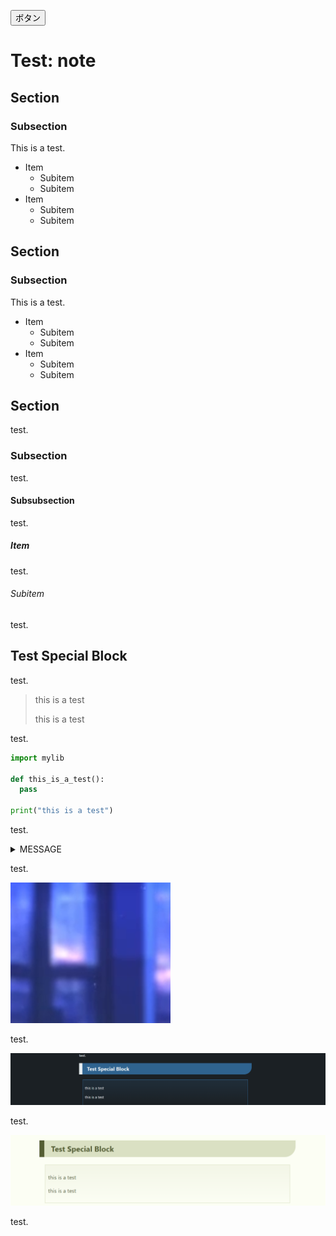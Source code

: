 <!-- title: CSS test: note -->

<button onclick="toggleTheme()">ボタン</button>

<script>
function toggleTheme() {
    const root = document.documentElement;
    root.classList.toggle('light-theme');
}
// const root = document.documentElement;
// root.classList.toggle('light-theme');
</script>

# Test: note

## Section

### Subsection

This is a test.

* Item
  * Subitem
  * Subitem
* Item
  * Subitem
  * Subitem


## Section

### Subsection

This is a test.

* Item
  * Subitem
  * Subitem
* Item
  * Subitem
  * Subitem


## Section

test.

### Subsection

test.

#### Subsubsection

test.

##### Item

test.

###### Subitem

test.


## Test Special Block

test.

> this is a test
>
> this is a test

test.

```python
import mylib

def this_is_a_test():
  pass

print("this is a test")
```

test.

<details><summary> MESSAGE </summary>
CONTENT

CONTENT

CONTENT

CONTENT

CONTENT

CONTENT

CONTENT
</details>

test.

![](md/2024-10-16-11-05-54.png)

test.

![](md/2024-10-16-11-15-30.png)

test.

![](md/2024-10-16-11-19-38.png)

test.
